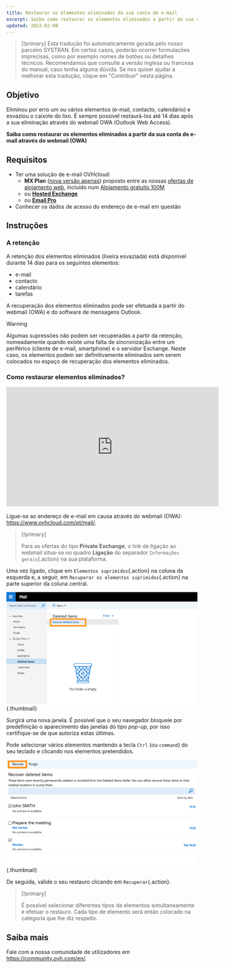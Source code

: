 ```yaml
---
title: Restaurar os elementos eliminados da sua conta de e-mail
excerpt: Saiba como restaurar os elementos eliminados a partir da sua conta de e-mail através do webmail (OWA)
updated: 2022-02-08
---
```


> [!primary]
> Esta tradução foi automaticamente gerada pelo nosso parceiro SYSTRAN. Em certos casos, poderão ocorrer formulações imprecisas, como por exemplo nomes de botões ou detalhes técnicos. Recomendamos que consulte a versão inglesa ou francesa do manual, caso tenha alguma dúvida. Se nos quiser ajudar a melhorar esta tradução, clique em "Contribuir" nesta página.
>

 
## Objetivo

Eliminou por erro um ou vários elementos (e-mail, contacto, calendário) e esvaziou o caixote do lixo. É sempre possível restaurá-los até 14 dias após a sua eliminação através do webmail OWA (Outlook Web Access).

**Saiba como restaurar os elementos eliminados a partir da sua conta de e-mail através do webmail (OWA)**
 
## Requisitos
 
- Ter uma solução de e-mail OVHcloud:
    - **MX Plan** ([nova versão apenas](/pages/web_cloud/email_and_collaborative_solutions/mx_plan/email_generalities)) proposto entre as nossas [ofertas de alojamento web](https://www.ovhcloud.com/pt/web-hosting/), incluído num [Alojamento gratuito 100M](https://www.ovhcloud.com/pt/domains/free-web-hosting/) 
    - ou [**Hosted Exchange**](https://www.ovhcloud.com/pt/emails/hosted-exchange/)
    - ou [**Email Pro**](https://www.ovhcloud.com/pt/emails/email-pro/)
- Conhecer os dados de acesso do endereço de e-mail em questão

## Instruções

### A retenção

A retenção dos elementos eliminados (lixeira esvaziada) está disponível durante 14 dias para os seguintes elementos:

- e-mail
- contacto
- calendário
- tarefas

A recuperação dos elementos eliminados pode ser efetuada a partir do webmail (OWA) e do software de mensagens Outlook.

> [!warning]
>
> Algumas supressões não podem ser recuperadas a partir da retenção, nomeadamente quando existe uma falta de sincronização entre um periférico (cliente de e-mail, smartphone) e o servidor Exchange. Neste caso, os elementos podem ser definitivamente eliminados sem serem colocados no espaço de recuperação dos elementos eliminados.
>

### Como restaurar elementos eliminados?

<iframe width="560" height="315" src="https://www.youtube-nocookie.com/embed/msmUN7cLSNI?start=117" title="YouTube video player" frameborder="0" allow="accelerometer; autoplay; clipboard-write; encrypted-media; gyroscope; picture-in-picture" allowfullscreen></iframe>

Ligue-se ao endereço de e-mail em causa através do webmail (OWA): <https://www.ovhcloud.com/pt/mail/>.

> [!primary]
>
> Para as ofertas do tipo **Private Exchange**, o link de ligação ao webmail situa-se no quadro **Ligação** do separador `Informações gerais`{.action} na sua plataforma.

Uma vez ligado, clique em `Elementos suprimidos`{.action} na coluna da esquerda e, a seguir, em `Recuperar os elementos suprimidos`{.action} na parte superior da coluna central.

![emails](images/3582.png){.thumbnail}

Surgirá uma nova janela. É possível que o seu navegador bloqueie por predefinição o aparecimento das janelas do tipo *pop-up*, por isso certifique-se de que autoriza estas últimas.

Pode selecionar vários elementos mantendo a tecla `Ctrl` (ou `command`) do seu teclado e clicando nos elementos pretendidos.

![emails](images/3584.png){.thumbnail}

De seguida, valide o seu restauro clicando em `Recuperar`{.action}.

> [!primary]
>
> É possível selecionar diferentes tipos de elementos simultaneamente e efetuar o restauro. Cada tipo de elemento será então colocado na categoria que lhe diz respeito.
> 

## Saiba mais
 
Fale com a nossa comunidade de utilizadores em <https://community.ovh.com/en/>.
